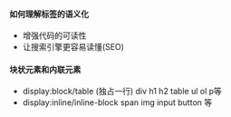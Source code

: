 #### 如何理解标签的语义化

- 增强代码的可读性
- 让搜索引擎更容易读懂(SEO)

#### 块状元素和内联元素

- display:block/table (独占一行)
  div h1 h2 table ul ol p等
- display:inline/inline-block 
  span img input button 等